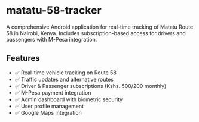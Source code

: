 # matatu-58-tracker
A comprehensive Android application for real-time tracking of Matatu Route 58 in Nairobi, Kenya. Includes subscription-based access for drivers and passengers with M-Pesa integration.
## Features

- ✅ Real-time vehicle tracking on Route 58
- ✅ Traffic updates and alternative routes
- ✅ Driver & Passenger subscriptions (Kshs. 500/200 monthly)
- ✅ M-Pesa payment integration
- ✅ Admin dashboard with biometric security
- ✅ User profile management
- ✅ Google Maps integration
